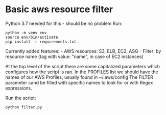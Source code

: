 # Basic aws resource filter  
Python 3.7 needed for this - should be no problem 
Run:
```
python -m venv env
source env/bin/activate
pip install -r requirements.txt
```

Currently added features: 
    - AWS resources: S3, ELB, EC2, ASG
    - Filter: by resource name (tag with value: "name", in case of EC2 instances)


At the top level of the script there are some capitalized parameters which configures how the script is ran. 
In the PROFILES list we should have the names of our AWS Profiles, usually found in ~/.aws/config
The FILTER parameter cand be filled with specific names to look for or with Regex expressions.

Run the script:
```
python filter.py
```
